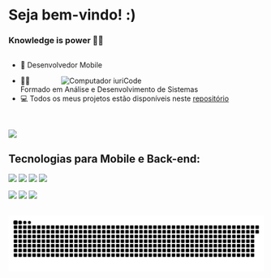 <h1>Seja bem-vindo! :)</h1>

<h3>Knowledge is power 🚀🚀</h3>

##

- 📵 Desenvolvedor Mobile
  
<img src="https://raw.githubusercontent.com/MicaelliMedeiros/micaellimedeiros/master/image/computer-illustration.png" min-width="400px" max-width="400px" width="400px" align="right" alt="Computador iuriCode">

- 👨‍🎓 Formado em Análise e Desenvolvimento de Sistemas
- 💻 Todos os meus projetos estão disponíveis neste [repositório](https://github.com/matheus-commit?tab=repositories)
<br>

<a href=""> <img align="center" src="https://github-readme-stats-sigma-five.vercel.app/api/top-langs/?username=matheus-commit&theme=react&line_height=40&hide=css"/> </a>
  
##
  
</div>
 
  </div>
  <h2 align="left">Tecnologias para Mobile e Back-end:</h2>
<div>
  <a href="https://dart.dev/"> <img src="https://img.shields.io/badge/Dart-0175C2?style=for-the-badge&logo=dart&logoColor=white" /></a>
  <a href="https://flutter.dev/"> <img src="https://img.shields.io/badge/Flutter-02569B?style=for-the-badge&logo=flutter&logoColor=white" /></a>
  <a href="https://www.android.com/"> <img src="https://img.shields.io/badge/Android-3DDC84?style=for-the-badge&logo=android&logoColor=white" /></a>
  <a href="https://kotlinlang.org/"> <img src="https://img.shields.io/badge/Kotlin-0095D5?&style=for-the-badge&logo=kotlin&logoColor=white" /></a>
<!--   <a href="https://www.apple.com/ios"> <img src="https://img.shields.io/badge/iOS-000000?style=for-the-badge&logo=ios&logoColor=white" /></a>
  <a href="https://www.apple.com/swift/"> <img src="https://img.shields.io/badge/Swift-FA7343?style=for-the-badge&logo=swift&logoColor=white" /></a> -->
 
<div> 
  
  <a href="https://instagram.com/matheus.git" target="new_blank"><img src="https://img.shields.io/badge/-Instagram-%23E4405F?style=for-the-badge&logo=instagram&logoColor=white" target="_blank"></a>
  <a href = "mailto:matheusnunes67@gmail.com"><img src="https://img.shields.io/badge/-Gmail-%23333?style=for-the-badge&logo=gmail&logoColor=white" target="_blank"></a>
  <a href="https://www.linkedin.com/in/matheus-nunes-b1a33b1b7/" target="_blank"><img src="https://img.shields.io/badge/-LinkedIn-%230077B5?style=for-the-badge&logo=linkedin&logoColor=white" target="_blank"></a> 

##
  
  ![Snake animation](https://github.com/Matheus-commit/Matheus-commit/blob/output/github-contribution-grid-snake.svg)
  
</div>


  
